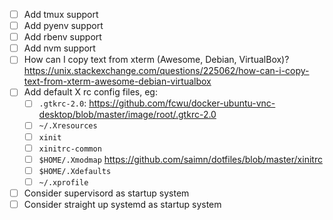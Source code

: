 - [ ] Add tmux support
- [ ] Add pyenv support
- [ ] Add rbenv support
- [ ] Add nvm support
- [ ] How can I copy text from xterm (Awesome, Debian, VirtualBox)?https://unix.stackexchange.com/questions/225062/how-can-i-copy-text-from-xterm-awesome-debian-virtualbox
- [ ] Add default X rc config files, eg:
    - [ ] `.gtkrc-2.0`: https://github.com/fcwu/docker-ubuntu-vnc-desktop/blob/master/image/root/.gtkrc-2.0
    - [ ] `~/.Xresources`
    - [ ] `xinit`
    - [ ] `xinitrc-common`
    - [ ] `$HOME/.Xmodmap` https://github.com/saimn/dotfiles/blob/master/xinitrc
    - [ ] `$HOME/.Xdefaults`
    - [ ] `~/.xprofile`
- [ ] Consider supervisord as startup system
- [ ] Consider straight up systemd as startup system
